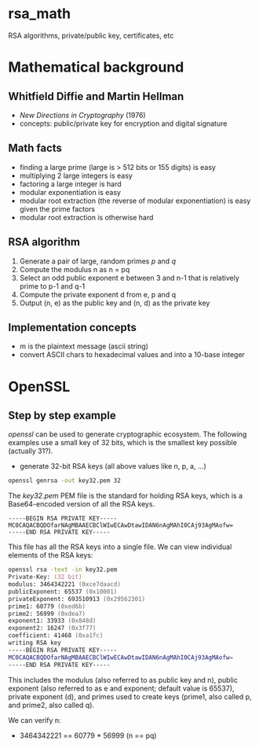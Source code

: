 # rsa_math

RSA algorithms, private/public key, certificates, etc

# Mathematical background

## Whitfield Diffie and Martin Hellman

* _New Directions in Cryptography_ (1976)
* concepts: public/private key for encryption and digital signature

## Math facts

* finding a large prime (large is > 512 bits or 155 digits) is easy
* multiplying 2 large integers is easy
* factoring a large integer is hard
* modular exponentiation is easy
* modular root extraction (the reverse of modular exponentiation) is easy given the prime factors
* modular root extraction is otherwise hard

## RSA algorithm

1. Generate a pair of large, random primes $p$ and $q$
1. Compute the modulus n as n = pq
1. Select an odd public exponent e between 3 and n-1 that is relatively prime to p-1
and q-1
1. Compute the private exponent d from e, p and q
1. Output (n, e) as the public key and (n, d) as the private key

## Implementation concepts

* m is the plaintext message (ascii string)
* convert ASCII chars to hexadecimal values and into a 10-base integer

# OpenSSL

## Step by step example

_openssl_ can be used to generate cryptographic ecosystem. The following examples use a small key of 32 bits, which is the smallest key possible (actually 31?).

* generate 32-bit RSA keys (all above values like n, p, a, ...)

```zsh
openssl genrsa -out key32.pem 32
```

The _key32.pem_ PEM file is the standard for holding RSA keys, which is a Base64-encoded version of all the RSA keys.

```text                                   
-----BEGIN RSA PRIVATE KEY-----
MC0CAQACBQDOfarNAgMBAAECBClWIwECAwDtawIDAN6nAgMAhI0CAj93AgMAofw=
-----END RSA PRIVATE KEY-----
```

This file has all the RSA keys into a single file. We can view individual elements of the RSA keys:

```zsh
openssl rsa -text -in key32.pem
Private-Key: (32 bit)
modulus: 3464342221 (0xce7daacd)
publicExponent: 65537 (0x10001)
privateExponent: 693510913 (0x29562301)
prime1: 60779 (0xed6b)
prime2: 56999 (0xdea7)
exponent1: 33933 (0x848d)
exponent2: 16247 (0x3f77)
coefficient: 41468 (0xa1fc)
writing RSA key
-----BEGIN RSA PRIVATE KEY-----
MC0CAQACBQDOfarNAgMBAAECBClWIwECAwDtawIDAN6nAgMAhI0CAj93AgMAofw=
-----END RSA PRIVATE KEY-----
```

This includes the modulus (also referred to as public key and n), public exponent (also referred to as e and exponent; default value is 65537), private exponent (d), and primes used to create keys (prime1, also called p, and prime2, also called q).

We can verify n:

* 3464342221 == 60779 * 56999 (n == pq)




